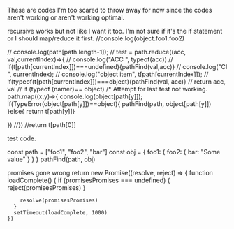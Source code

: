 These are codes I'm too scared to throw away for now since the codes aren't working or aren't working optimal.


recursive works but not like I want it too. I'm not sure if it's the if statement or I should map/reduce it first.
//console.log(object.foo1.foo2)

//  console.log(path[path.length-1]);
//    test = path.reduce((acc, val,currentIndex)=>{
    //  console.log("ACC ", typeof(acc))
    //  if(t[path[currentIndex]])===undefined){pathFind(val,acc)}
    //  console.log("CI ", currentIndex);
    //  console.log("object item", t[path[currentIndex]]);
  //    if(typeof(t[path[currentIndex]])===object){pathFind(val, acc)}
    // return acc, val
//  if (typeof (namer)== object)
/*
Attempt for last test not working.
path.map((x,y)=>{
  console.log(object[path[y]]);
  if(TypeError(object[path[y]])==object){
    pathFind(path, object[path[y]])
  }else{ return t[path[y]]}

})
//})
  //return t[path[0]]



  test code.

  const path = ["foo1", "foo2", "bar"]
  const obj = {
      foo1: {
          foo2: {
              bar: "Some value"
          }
      }
    }
    pathFind(path, obj)


promises gone wrong
    return new Promise((resolve, reject) => {
      function loadComplete() {
        if (promisesPromises === undefined) {
          reject(promisesPromises)
        }

        resolve(promisesPromises)
      }
      setTimeout(loadComplete, 1000)
    })
